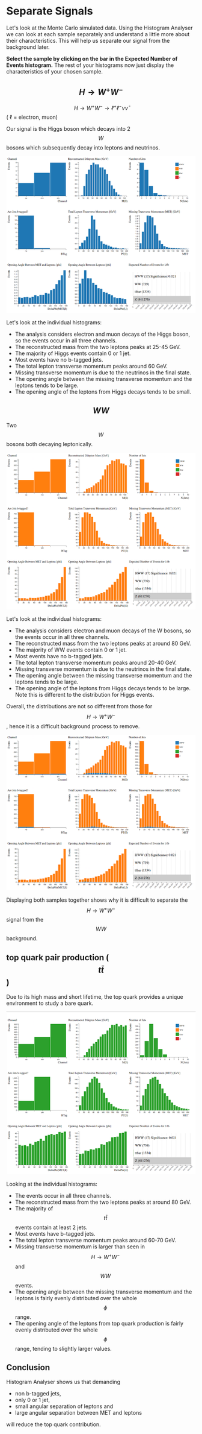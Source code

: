 
# Separate Signals

Let's look at the Monte Carlo simulated data.
Using the Histogram Analyser we can look at each sample separately and understand a little more about their characteristics. 
This will help us separate our signal from the background later.

**Select the sample by clicking on the bar in the Expected Number of Events histogram.**
The rest of your histograms now just display the characteristics of your chosen sample.

## $$H\rightarrow W^+W^-$$

$$H\rightarrow W^+W^- \rightarrow ℓ^+ℓ^-\nu \bar\nu$$ ( ℓ = electron, muon)

Our signal is the  Higgs boson which decays into 2 $$W$$ bosons which subsequently decay into leptons and neutrinos. 

![](pictures/separateSignals/HWW.png)

Let's look at the individual histograms:
* The analysis considers electron and muon decays of the Higgs boson, so the events occur in all three channels. 
* The reconstructed mass from the two leptons peaks at 25-45 GeV. 
* The majority of Higgs events contain 0 or 1 jet.
* Most events have no b-tagged jets. 
* The total lepton transverse momentum peaks around 60 GeV.   
* Missing transverse momentum is due to the neutrinos in the final state. 
* The opening angle between the missing transverse momentum and the leptons tends to be large.
* The opening angle of the leptons from Higgs decays tends to be small.


## $$WW$$

Two $$W$$ bosons both decaying leptonically.


![](pictures/separateSignals/WW.png)


Let's look at the individual histograms:
* The analysis considers electron and muon decays of the W bosons, so the events occur in all three channels. 
* The reconstructed mass from the two leptons peaks at around 80 GeV.
* The majority of WW events contain 0 or 1 jet.
* Most events have no b-tagged jets. 
* The total lepton transverse momentum peaks around 20-40 GeV.  
* Missing transverse momentum is due to the neutrinos in the final state. 
* The opening angle between the missing transverse momentum and the leptons tends to be large.
* The opening angle of the leptons from Higgs decays tends to be large.  Note this is different to the distribution for Higgs events.

Overall, the distributions are not so different from those for $$H\rightarrow W^+W^-$$, hence it is a difficult background process to remove.


![](pictures/separateSignals/HWW_WW.png)


Displaying both samples together shows why it is difficult to separate the $$H\rightarrow W^+W^-$$ signal from the $$WW$$ background.


## top quark pair production ($$t \bar t$$)

Due to its high mass and short lifetime, the top quark provides a unique environment to study a bare quark.

![](pictures/separateSignals/ttbar.png)



Looking at the individual histograms:

* The events occur in all three channels. 
* The reconstructed mass from the two leptons peaks at around 80 GeV.
* The majority of $$t\bar t$$ events contain at least 2 jets.
* Most events have b-tagged jets. 
* The total lepton transverse momentum peaks around 60-70 GeV.  
* Missing transverse momentum is larger than seen in $$H\rightarrow W^+W^-$$ and $$WW$$ events.
* The opening angle between the missing transverse momentum and the leptons is fairly evenly distributed over the whole $$\phi$$ range.
* The opening angle of the leptons from top quark production is fairly evenly distributed over the whole $$\phi$$ range, tending to slightly larger values.

## Conclusion
Histogram Analyser shows us that demanding
* non b-tagged jets, 
* only 0 or 1 jet, 
* small angular separation of leptons and 
* large angular separation between MET and leptons 
 
will reduce the top quark contribution.